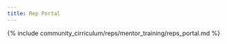```yaml
---
title: Rep Portal
---
```


{% include community_cirriculum/reps/mentor_training/reps_portal.md %}

